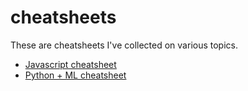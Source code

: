 # cheatsheets
These are cheatsheets I've collected on various topics.

* [Javascript cheatsheet](js_cheatsheet.md)
* [Python + ML cheatsheet](python_ml_cheatsheet.md)

